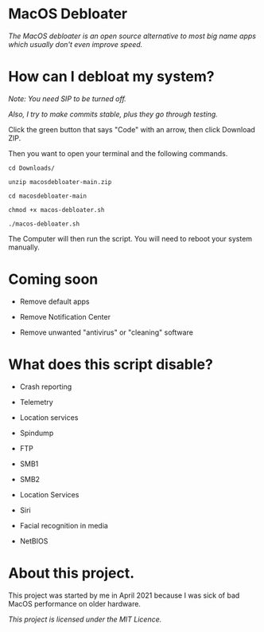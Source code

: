 # MacOS Debloater

*The MacOS debloater is an open source alternative to most big name apps which usually don't even improve speed.*

# How can I debloat my system?

*Note: You need SIP to be turned off.*

*Also, I try to make commits stable, plus they go through testing.*

Click the green button that says "Code" with an arrow, then click Download ZIP.

Then you want to open your terminal and the following commands.

```
cd Downloads/

unzip macosdebloater-main.zip

cd macosdebloater-main

chmod +x macos-debloater.sh

./macos-debloater.sh
```

The Computer will then run the script. You will need to reboot your system manually.

# Coming soon

- Remove default apps

- Remove Notification Center

- Remove unwanted "antivirus" or "cleaning" software

# What does this script disable?

- Crash reporting

- Telemetry

- Location services

- Spindump

- FTP

- SMB1

- SMB2

- Location Services

- Siri

- Facial recognition in media

- NetBIOS

# About this project.

This project was started by me in April 2021 because I was sick of bad MacOS performance on older hardware.

*This project is licensed under the MIT Licence.*

